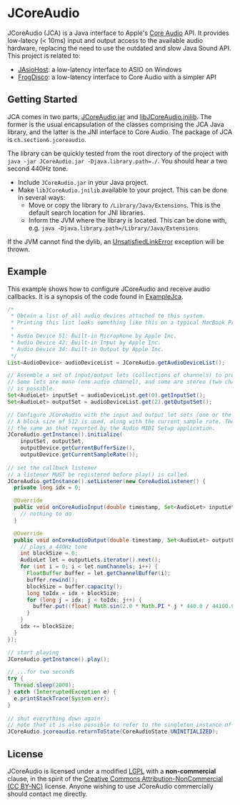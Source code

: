 # JCoreAudio
JCoreAudio (JCA) is a Java interface to Apple's [Core Audio](http://developer.apple.com/library/ios/#documentation/MusicAudio/Conceptual/CoreAudioOverview/Introduction/Introduction.html) API. It provides low-latecy (< 10ms) input and output access to the available audio hardware, replacing the need to use the outdated and slow Java Sound API. This project is related to:
* [JAsioHost](https://github.com/mhroth/jasiohost): a low-latency interface to ASIO on Windows
* [FrogDisco](https://github.com/mhroth/FrogDisco): a low-latency interface to Core Audio with a simpler API


## Getting Started

JCA comes in two parts, [JCoreAudio.jar]() and [libJCoreAudio.jnilib](). The former is the usual encapsulation of the classes comprising the JCA Java library, and the latter is the JNI interface to Core Audio. The package of JCA is `ch.section6.jcoreaudio`.

The library can be quickly tested from the root directory of the project with `java -jar JCoreAudio.jar -Djava.library.path=./`. You should hear a two second 440Hz tone.

+ Include `JCoreAudio.jar` in your Java project.
+ Make `libJCoreAudio.jnilib` available to your project. This can be done in several ways:
  + Move or copy the library to `/Library/Java/Extensions`. This is the default search location for JNI libraries.
  + Inform the JVM where the library is located. This can be done with, e.g. `java -Djava.library.path=/Library/Java/Extensions`

If the JVM cannot find the dylib, an [UnsatisfiedLinkError](http://docs.oracle.com/javase/1.4.2/docs/api/java/lang/UnsatisfiedLinkError.html) exception will be thrown.


## Example
This example shows how to configure JCoreAudio and receive audio callbacks. It is a synopsis of the code found in [ExampleJca](https://github.com/section6/JCoreAudio/blob/master/src/ch/section6/jcoreaudio/ExampleJca.java).

```Java
/*
 * Obtain a list of all audio devices attached to this system.
 * Printing this list looks something like this on a typical MacBook Pro:
 *
 * Audio Device 51: Built-in Microphone by Apple Inc.
 * Audio Device 42: Built-in Input by Apple Inc.
 * Audio Device 34: Built-in Output by Apple Inc.
 */
List<AudioDevice> audioDeviceList = JCoreAudio.getAudioDeviceList();

// Assemble a set of input/output lets (collections of channels) to provide input and output.
// Some lets are mono (one audio channel), and some are stereo (two channels), but any number
// is possible.
Set<AudioLet> inputSet = audioDeviceList.get(0).getInputSet();
Set<AudioLet> outputSet = audioDeviceList.get(2).getOutputSet();

// Configure JCoreAudio with the input and output let sets (one or the other may also be null.
// A block size of 512 is used, along with the current sample rate. The current sample rate is
// the same as that reported by the Audio MIDI Setup application.
JCoreAudio.getInstance().initialize(
    inputSet, outputSet,
    outputDevice.getCurrentBufferSize(),
    outputDevice.getCurrentSampleRate());
    
// set the callback listener
// a listener MUST be registered before play() is called.
JCoreAudio.getInstance().setListener(new CoreAudioListener() {
  private long idx = 0;

  @Override
  public void onCoreAudioInput(double timestamp, Set<AudioLet> inputLets) {
    // nothing to do
  }

  @Override
  public void onCoreAudioOutput(double timestamp, Set<AudioLet> outputLets) {
    // plays a 440Hz tone
    int blockSize = 0;
    AudioLet let = outputLets.iterator().next();
    for (int i = 0; i < let.numChannels; i++) {
      FloatBuffer buffer = let.getChannelBuffer(i);
      buffer.rewind();
      blockSize = buffer.capacity();
      long toIdx = idx + blockSize;
      for (long j = idx; j < toIdx; j++) {
        buffer.put((float) Math.sin(2.0 * Math.PI * j * 440.0 / 44100.0));
      }
    }
    idx += blockSize;
  }
});

// start playing
JCoreAudio.getInstance().play();

// ...for two seconds
try {
  Thread.sleep(2000);
} catch (InterruptedException e) {
  e.printStackTrace(System.err);
}
    
// shut everything down again
// note that it is also possible to refer to the singleton instance of JCoreAudio directly
JCoreAudio.jcoreaudio.returnToState(CoreAudioState.UNINITIALIZED);
```

## License
JCoreAudio is licensed under a modified [LGPL](http://www.gnu.org/licenses/lgpl.html) with a **non-commercial** clause, in the spirit of the [Creative Commons Attribution-NonCommercial (CC BY-NC)](http://creativecommons.org/licenses/by-nc/3.0/) license. Anyone wishing to use JCoreAudio commercially should contact me directly.